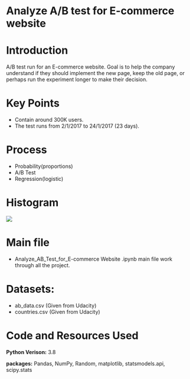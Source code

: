 # Analyze A/B test for E-commerce website

# Introduction
A/B test run for an E-commerce website. Goal is to help the company understand if they should implement the new page, keep the old page, or perhaps run the experiment longer to make their decision.

# Key Points
- Contain around 300K users.
- The test runs from 2/1/2017 to 24/1/2017 (23 days).


# Process
- Probability(proportions)
- A/B Test
- Regression(logistic)

# Histogram
![](https://i.imgur.com/zRitt0P.png)

# Main file
- Analyze_AB_Test_for_E-commerce Website .ipynb main file work through  all the project.

# Datasets: 
- ab_data.csv (Given from Udacity)
- countries.csv (Given from Udacity)


# Code and Resources Used
**Python Verison:** 3.8 

**packages:** Pandas, NumPy, Random, matplotlib, statsmodels.api, scipy.stats
